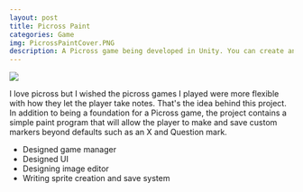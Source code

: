 ```yaml
---
layout: post
title: Picross Paint
categories: Game
img: PicrossPaintCover.PNG 
description: A Picross game being developed in Unity. You can create and save your own markers to make notes
---
```


<img src= "{{ site.url }}/images/PicrossPaintCover.PNG">

I love picross but I wished the picross games I played were more flexible with how they let the player take notes. That's the idea behind this project. In addition to being a foundation for a Picross game, the project contains a simple paint program that will allow the player to make and save custom markers beyond defaults such as an X and Question mark.

* Designed game manager
* Designed UI
* Designing image editor
* Writing sprite creation and save system
